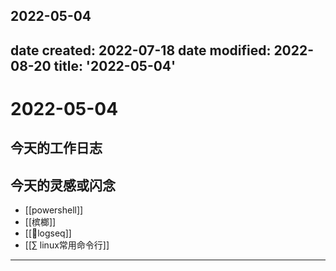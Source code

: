 2022-05-04
---
date created: 2022-07-18
date modified: 2022-08-20
title: '2022-05-04'
---

# 2022-05-04

## 今天的工作日志

## 今天的灵感或闪念

- [[powershell]]
- [[槟榔]]
- [[🤖logseq]]
- [[∑ linux常用命令行]]
---
